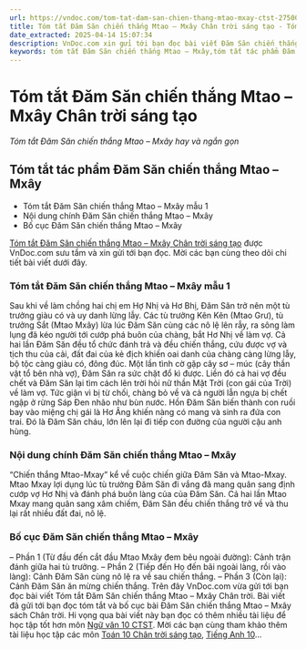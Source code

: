 ```yaml
---
url: https://vndoc.com/tom-tat-dam-san-chien-thang-mtao-mxay-ctst-275000
title: Tóm tắt Đăm Săn chiến thắng Mtao – Mxây Chân trời sáng tạo - Tóm tắt Đăm Săn chiến thắng Mtao – Mxây hay và ngắn gọn - VnDoc.com
date_extracted: 2025-04-14 15:07:34
description: VnDoc.com xin gửi tới bạn đọc bài viết Đăm Săn chiến thắng Mtao – Mxây. Mời các bạn cùng tham khảo chi tiết.
keywords: tóm tắt Đăm Săn chiến thắng Mtao – Mxây,tóm tắt tác phẩm Đăm Săn chiến thắng Mtao – Mxây,tóm tắt bài Đăm Săn chiến thắng Mtao – Mxây,ngữ văn 10,ngữ văn 10 CTST,ngữ văn 10 chân trời sáng tạo,tóm tắt ngữ văn 10 chân trời sáng tạo
---
```


# Tóm tắt Đăm Săn chiến thắng Mtao – Mxây Chân trời sáng tạo
 _Tóm tắt Đăm Săn chiến thắng Mtao – Mxây hay và ngắn gọn_
## Tóm tắt tác phẩm Đăm Săn chiến thắng Mtao – Mxây
  * Tóm tắt Đăm Săn chiến thắng Mtao – Mxây mẫu 1
  * Nội dung chính Đăm Săn chiến thắng Mtao – Mxây
  * Bố cục Đăm Săn chiến thắng Mtao – Mxây

[Tóm tắt Đăm Săn chiến thắng Mtao – Mxây Chân trời sáng tạo](<https://vndoc.com/tom-tat-dam-san-chien-thang-mtao-mxay-ctst-275000>) được VnDoc.com sưu tầm và xin gửi tới bạn đọc. Mời các bạn cùng theo dõi chi tiết bài viết dưới đây.
### Tóm tắt Đăm Săn chiến thắng Mtao – Mxây mẫu 1
Sau khi về làm chồng hai chị em Hợ Nhị và Hơ Bhị, Đăm Săn trở nên một tù trưởng giàu có và uy danh lừng lẫy. Các tù trưởng Kên Kên \(Mtao Grư\), tù trưởng Sắt \(Mtao Mxây\) lừa lúc Đăm Săn cùng các nô lệ lên rẫy, ra sông làm lụng đã kéo người tới cướp phá buôn của chàng, bắt Hơ Nhị về làm vợ. Cả hai lần Đăm Săn đều tổ chức đánh trả và đều chiến thắng, cứu được vợ và tịch thu của cải, đất đai của kẻ địch khiến oai danh của chàng càng lừng lẫy, bộ tộc càng giàu có, đông đúc. Một lần tình cờ gặp cây sơ – múc \(cây thần vật tổ bên nhà vợ\), Đăm Săn ra sức chặt đổ kì được. Liền đó cả hai vợ đều chết và Đăm Săn lại tìm cách lên trời hỏi nữ thần Mặt Trời \(con gái của Trời\) về làm vợ. Tức giận vì bị từ chối, chàng bỏ về và cả người lẫn ngựa bị chết ngập ở rừng Sáp Đen nhão như bùn nước. Hồn Đăm Săn biến thành con ruồi bay vào miệng chị gái là Hơ Âng khiến nàng có mang và sinh ra đứa con trai. Đó là Đăm Săn cháu, lớn lên lại đi tiếp con đường của người cậu anh hùng.
### Nội dung chính Đăm Săn chiến thắng Mtao – Mxây
“Chiến thắng Mtao-Mxay” kể về cuộc chiến giữa Đăm Săn và Mtao-Mxay. Mtao Mxay lợi dụng lúc tù trưởng Đăm Săn đi vắng đã mang quân sang định cướp vợ Hơ Nhị và đánh phá buôn làng của của Đăm Săn. Cả hai lần Mtao Mxay mang quân sang xâm chiếm, Đăm Săn đều chiến thắng trở về và thu lại rất nhiều đất đai, nô lệ.
### Bố cục Đăm Săn chiến thắng Mtao – Mxây
– Phần 1 \(Từ đầu đến cắt đầu Mtao Mxây đem bêu ngoài đường\): Cảnh trận đánh giữa hai tù trưởng.
– Phần 2 \(Tiếp đến Họ đến bãi ngoài làng, rồi vào làng\): Cảnh Đăm Săn cùng nô lệ ra về sau chiến thắng.
– Phần 3 \(Còn lại\): Cảnh Đăm Săn ăn mừng chiến thắng.
Trên đây VnDoc.com vừa gửi tới bạn đọc bài viết Tóm tắt Đăm Săn chiến thắng Mtao – Mxây Chân trời. Bài viết đã gửi tới bạn đọc tóm tắt và bố cục bài Đăm Săn chiến thắng Mtao – Mxây sách Chân trời. Hi vọng qua bài viết này bạn đọc có thêm nhiều tài liệu để học tập tốt hơn môn [Ngữ văn 10 CTST](<https://vndoc.com/ngu-van-10-chan-troi-sang-tao-tap1>). Mời các bạn cùng tham khảo thêm tài liệu học tập các môn [Toán 10 Chân trời sáng tạo](<https://vndoc.com/toan-10-chan-troi-sang-tao-tap1>), [Tiếng Anh 10](<https://vndoc.com/tieng-anh-10-moi>)...
